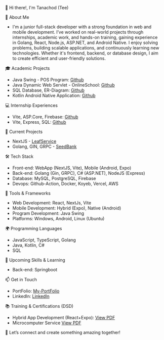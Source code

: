 👋 Hi there!, I'm Tanachod (Tee) 

🌟 About Me 
- I'm a junior full-stack developer with a strong foundation in web and mobile development. I’ve worked on real-world projects through internships, 
academic work, and hands-on training, gaining experience in Golang, React, Node.js, ASP.NET, and Android Native.
I enjoy solving problems, building scalable applications, and continuously learning new technologies. 
Whether it's frontend, backend, or database design, I aim to create efficient and user-friendly solutions.

🎓 Academic Projects
- Java Swing - POS Program: [Github](https://github.com/XxEeNnXxEeIi/academic-Java-Excutable-Program)
- Java Dynamic Web Servlet - OnlineSchool: [Github](https://github.com/XxEeNnXxEeIi/academic-Java-DynamicWebServlet)
- SQL Database, ER-Diagram: [Github](https://github.com/XxEeNnXxEeIi/academic-SQL-Database)
- Kotlin Android Native Application: [Github](https://github.com/XxEeNnXxEeIi/academic-Android-Native-App)

💻 Internship Experiences
- Vite, ASP.Core, Firebase: [Github](https://github.com/XxEeNnXxEeIi/intern-DV-Fullstack-EtaxToMe)
- Vite, Express, SQL: [Github](https://github.com/XxEeNnXxEeIi/intern-JIB-FullStackViteExpressSQL)

🔭 Current Projects
- NextJS - [LeafService](https://leaf-service.vercel.app/)
- Golang, GIN, GRPC - [SeedBank](https://glorious-thelma-xxeennxxeii-3e8284b6.koyeb.app/swagger/index.html#//)

🛠️ Tech Stack 
- Front-end: WebApp (NextJS, Vite), Mobile (Android, Expo)
- Back-end: Golang (Gin, GRPC), C# (ASP.NET), NodeJS (Express)
- Database: MySQL, PostgreSQL, Firebase
- Devops: Github-Action, Docker, Koyeb, Vercel, AWS 

🚀 Tools & Frameworks
- Web Development: React, NextJs, Vite
- Mobile Development: Hybrid (Expo), Native (Android)
- Program Development: Java Swing
- Platforms: Windows, Android, Linux (Ubuntu)

🌍 Programming Languages
- JavaScript, TypeScript, Golang
- Java, Kotlin, C#
- SQL

💼 Upcoming Skills & Learning
- Back-end: Springboot

📫 Get in Touch 
- PortFolio: [My-PortFolio](https://tanachod-dev-6396008895.vercel.app/)
- LinkedIn: [LinkedIn](https://www.linkedin.com/in/tanachod-panjapornroongrod-947530317/)

📚 Training & Certifications (DSD)
- Hybrid App Development (React+Expo): [View PDF](https://drive.google.com/file/d/15wdjVzfIjDFmnqkm7eLPcvZ72bTH6y4O/view)
- Microcomputer Service [View PDF](https://drive.google.com/file/d/1g7QQVt7266Q_XIMiGtZYQJNXdstCBRbH/view)

👋 Let’s connect and create something amazing together! 
